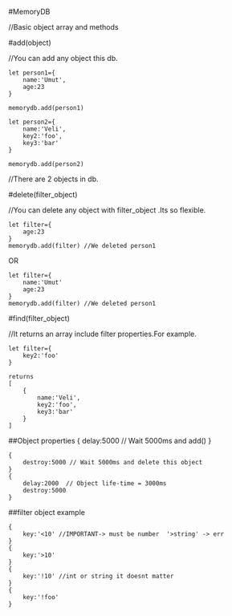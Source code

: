 #MemoryDB

//Basic object array and methods

#add(object)

//You can add any object this db.

    let person1={
        name:'Umut',
        age:23
    }

    memorydb.add(person1)

    let person2={
        name:'Veli',
        key2:'foo',
        key3:'bar'
    }

    memorydb.add(person2)

//There are 2 objects in db.

#delete(filter_object)

//You can delete any object with filter_object .Its so flexible.

    let filter={
        age:23
    }
    memorydb.add(filter) //We deleted person1


OR

    let filter={
        name:'Umut'
        age:23
    }
    memorydb.add(filter) //We deleted person1


#find(filter_object)

//It returns an array include filter properties.For example.

    let filter={
        key2:'foo'
    }

    returns
    [
        {
            name:'Veli',
            key2:'foo',
            key3:'bar'
        }
    ]

##Object properties
    {
        delay:5000 // Wait 5000ms and add()
    }

    {
        destroy:5000 // Wait 5000ms and delete this object
    }
    {
        delay:2000  // Object life-time = 3000ms
        destroy:5000
    }


##filter object example

    {
        key:'<10' //IMPORTANT-> must be number  '>string' -> err
    }
    {
        key:'>10' 
    }
    {
        key:'!10' //int or string it doesnt matter
    }
    {
        key:'!foo' 
    }



